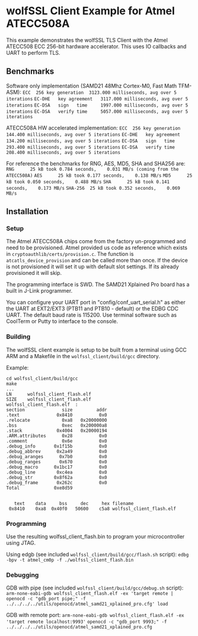 # wolfSSL Client Example for Atmel ATECC508A

This example demonstrates the wolfSSL TLS Client with the Atmel ATECC508 ECC 256-bit hardware accelerator. This uses IO callbacks and UART to perform TLS.

## Benchmarks
Software only implementation (SAMD21 48Mhz Cortex-M0, Fast Math TFM-ASM):
`ECC  256 key generation  3123.000 milliseconds, avg over 5 iterations`
`EC-DHE   key agreement   3117.000 milliseconds, avg over 5 iterations`
`EC-DSA   sign   time     1997.000 milliseconds, avg over 5 iterations`
`EC-DSA   verify time     5057.000 milliseconds, avg over 5 iterations`

ATECC508A HW accelerated implementation:
`ECC  256 key generation  144.400 milliseconds, avg over 5 iterations`
`EC-DHE   key agreement   134.200 milliseconds, avg over 5 iterations`
`EC-DSA   sign   time     293.400 milliseconds, avg over 5 iterations`
`EC-DSA   verify time     208.400 milliseconds, avg over 5 iterations`

For reference the benchmarks for RNG, AES, MD5, SHA and SHA256 are:
`RNG      25 kB took 0.784 seconds,    0.031 MB/s (coming from the ATECC508A)`
`AES      25 kB took 0.177 seconds,    0.138 MB/s`
`MD5      25 kB took 0.050 seconds,    0.488 MB/s`
`SHA      25 kB took 0.141 seconds,    0.173 MB/s`
`SHA-256  25 kB took 0.352 seconds,    0.069 MB/s`

## Installation
### Setup

The Atmel ATECC508A chips come from the factory un-programmed and need to be provisioned. Atmel provided us code as reference which exists in `cryptoauthlib/certs/provision.c`. The function is `atcatls_device_provision` and can be called more than once. If the device is not provisioned it will set it up with default slot settings. If its already provisioned it will skip.

The programming interface is SWD. The SAMD21 Xplained Pro board has a built in J-Link programmer.

You can configure your UART port in "config/conf_uart_serial.h" as either the UART at EXT2/EXT3 (PTB11 and PTB10 - default) or the EDBG CDC UART. The default baud rate is 115200. Use terminal software such as CoolTerm or Putty to interface to the console.

### Building

The wolfSSL client example is setup to be built from a terminal using GCC ARM and a Makefile in the `wolfssl_client/build/gcc` directory.

Example:

```
cd wolfssl_client/build/gcc
make
...
LN      wolfssl_client_flash.elf
SIZE    wolfssl_client_flash.elf
wolfssl_client_flash.elf  :
section              size         addr
.text              0x8410          0x0
.relocate            0xa8   0x20000000
.bss                 0xec   0x200000a8
.stack             0x4004   0x20000194
.ARM.attributes      0x28          0x0
.comment             0x6e          0x0
.debug_info       0x1f15b          0x0
.debug_abbrev      0x2a49          0x0
.debug_aranges      0x7b0          0x0
.debug_ranges       0x670          0x0
.debug_macro      0x1bc17          0x0
.debug_line        0xc4ea          0x0
.debug_str        0x8f62a          0x0
.debug_frame       0x262c          0x0
Total             0xe8d59


   text    data     bss     dec     hex filename
 0x8410    0xa8  0x40f0   50600    c5a8 wolfssl_client_flash.elf
```

### Programming
Use the resulting wolfssl_client_flash.bin to program your microcontroller using JTAG.

Using edgb (see included `wolfssl_client/build/gcc/flash.sh` script):
`edbg -bpv -t atmel_cm0p -f ./wolfssl_client_flash.bin`

### Debugging

GDB with pipe (see included `wolfssl_client/build/gcc/debug.sh` script):
`arm-none-eabi-gdb wolfssl_client_flash.elf -ex 'target remote | openocd -c "gdb_port pipe;" -f ../../../../utils/openocd/atmel_samd21_xplained_pro.cfg'
load`

GDB with remote port:
`arm-none-eabi-gdb wolfssl_client_flash.elf -ex 'target remote localhost:9993'`
`openocd -c "gdb_port 9993;" -f ../../../../utils/openocd/atmel_samd21_xplained_pro.cfg`
